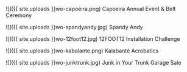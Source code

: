 ![]({{ site.uploads }}wo-capoeira.png)
<span class="caption">Capoeira Annual Event & Belt Ceremony</span>

![]({{ site.uploads }}wo-spandyandy.jpg)
<span class="caption">Spandy Andy</span>

![]({{ site.uploads }}wo-12foot12.jpg)
<span class="caption">12FOOT12 Installation Challenge</span>

![]({{ site.uploads }}wo-kabalante.png)
<span class="caption">Kalabanté Acrobatics</span>

![]({{ site.uploads }}wo-junktrunk.jpg)
<span class="caption">Junk in Your Trunk Garage Sale</span>
